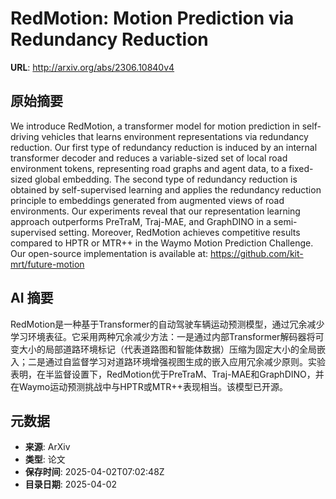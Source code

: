 # RedMotion: Motion Prediction via Redundancy Reduction

**URL**: http://arxiv.org/abs/2306.10840v4

## 原始摘要

We introduce RedMotion, a transformer model for motion prediction in
self-driving vehicles that learns environment representations via redundancy
reduction. Our first type of redundancy reduction is induced by an internal
transformer decoder and reduces a variable-sized set of local road environment
tokens, representing road graphs and agent data, to a fixed-sized global
embedding. The second type of redundancy reduction is obtained by
self-supervised learning and applies the redundancy reduction principle to
embeddings generated from augmented views of road environments. Our experiments
reveal that our representation learning approach outperforms PreTraM, Traj-MAE,
and GraphDINO in a semi-supervised setting. Moreover, RedMotion achieves
competitive results compared to HPTR or MTR++ in the Waymo Motion Prediction
Challenge. Our open-source implementation is available at:
https://github.com/kit-mrt/future-motion


## AI 摘要

RedMotion是一种基于Transformer的自动驾驶车辆运动预测模型，通过冗余减少学习环境表征。它采用两种冗余减少方法：一是通过内部Transformer解码器将可变大小的局部道路环境标记（代表道路图和智能体数据）压缩为固定大小的全局嵌入；二是通过自监督学习对道路环境增强视图生成的嵌入应用冗余减少原则。实验表明，在半监督设置下，RedMotion优于PreTraM、Traj-MAE和GraphDINO，并在Waymo运动预测挑战中与HPTR或MTR++表现相当。该模型已开源。

## 元数据

- **来源**: ArXiv
- **类型**: 论文
- **保存时间**: 2025-04-02T07:02:48Z
- **目录日期**: 2025-04-02

